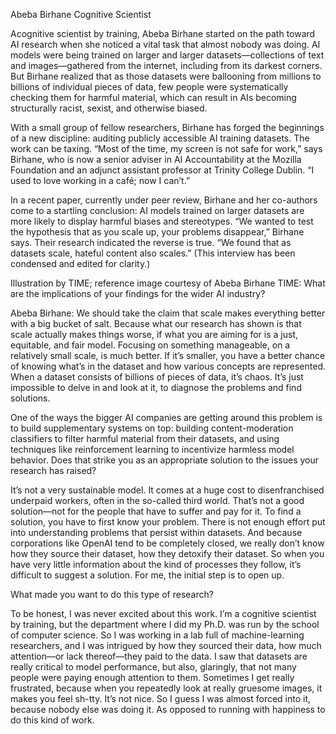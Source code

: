 Abeba Birhane
Cognitive Scientist

Acognitive scientist by training, Abeba Birhane started on the path toward AI research when she noticed a vital task that almost nobody was doing. AI models were being trained on larger and larger datasets—collections of text and images—gathered from the internet, including from its darkest corners. But Birhane realized that as those datasets were ballooning from millions to billions of individual pieces of data, few people were systematically checking them for harmful material, which can result in AIs becoming structurally racist, sexist, and otherwise biased.

With a small group of fellow researchers, Birhane has forged the beginnings of a new discipline: auditing publicly accessible AI training datasets. The work can be taxing. “Most of the time, my screen is not safe for work,” says Birhane, who is now a senior adviser in AI Accountability at the Mozilla Foundation and an adjunct assistant professor at Trinity College Dublin. “I used to love working in a café; now I can’t.”

In a recent paper, currently under peer review, Birhane and her co-authors come to a startling conclusion: AI models trained on larger datasets are more likely to display harmful biases and stereotypes. “We wanted to test the hypothesis that as you scale up, your problems disappear,” Birhane says. Their research indicated the reverse is true. “We found that as datasets scale, hateful content also scales.” (This interview has been condensed and edited for clarity.)


Illustration by TIME; reference image courtesy of Abeba Birhane
TIME: What are the implications of your findings for the wider AI industry?

Abeba Birhane: We should take the claim that scale makes everything better with a big bucket of salt. Because what our research has shown is that scale actually makes things worse, if what you are aiming for is a just, equitable, and fair model. Focusing on something manageable, on a relatively small scale, is much better. If it’s smaller, you have a better chance of knowing what’s in the dataset and how various concepts are represented. When a dataset consists of billions of pieces of data, it’s chaos. It’s just impossible to delve in and look at it, to diagnose the problems and find solutions.

One of the ways the bigger AI companies are getting around this problem is to build supplementary systems on top: building content-moderation classifiers to filter harmful material from their datasets, and using techniques like reinforcement learning to incentivize harmless model behavior. Does that strike you as an appropriate solution to the issues your research has raised?

It’s not a very sustainable model. It comes at a huge cost to disenfranchised underpaid workers, often in the so-called third world. That’s not a good solution—not for the people that have to suffer and pay for it. To find a solution, you have to first know your problem. There is not enough effort put into understanding problems that persist within datasets. And because corporations like OpenAI tend to be completely closed, we really don’t know how they source their dataset, how they detoxify their dataset. So when you have very little information about the kind of processes they follow, it’s difficult to suggest a solution. For me, the initial step is to open up.

What made you want to do this type of research?

To be honest, I was never excited about this work. I’m a cognitive scientist by training, but the department where I did my Ph.D. was run by the school of computer science. So I was working in a lab full of machine-learning researchers, and I was intrigued by how they sourced their data, how much attention—or lack thereof—they paid to the data. I saw that datasets are really critical to model performance, but also, glaringly, that not many people were paying enough attention to them. Sometimes I get really frustrated, because when you repeatedly look at really gruesome images, it makes you feel sh-tty. It’s not nice. So I guess I was almost forced into it, because nobody else was doing it. As opposed to running with happiness to do this kind of work.